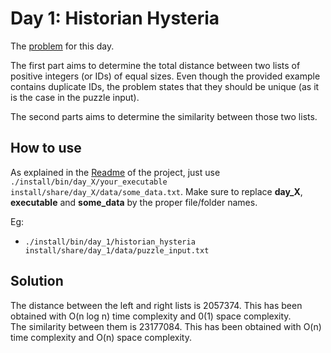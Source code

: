 # Day 1: Historian Hysteria

The [problem](https://adventofcode.com/2024/day/1) for this day.

The first part aims to determine the total distance between two lists of positive integers (or IDs) of equal sizes. Even though the provided example contains duplicate IDs, the problem states that they should be unique (as it is the case in the puzzle input).

The second parts aims to determine the similarity between those two lists.

## How to use

As explained in the [Readme](../../README.md) of the project, just use `./install/bin/day_X/your_executable install/share/day_X/data/some_data.txt`. Make sure to replace **day_X**, **executable** and **some_data** by the proper file/folder names.

Eg:

- `./install/bin/day_1/historian_hysteria install/share/day_1/data/puzzle_input.txt`

## Solution

The distance between the left and right lists is 2057374. This has been obtained with O(n log n) time complexity and 0(1) space complexity.  
The similarity between them is 23177084. This has been obtained with O(n) time complexity and O(n) space complexity.
